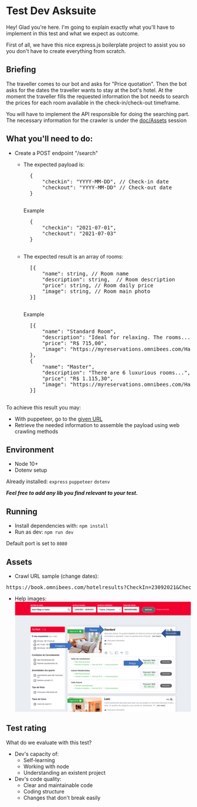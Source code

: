 # Test Dev Asksuite

Hey! Glad you're here.
I'm going to explain exactly what you'll have to implement in this test and what we expect as outcome.

First of all, we have this nice express.js boilerplate project to assist you so you don't have to create everything from scratch.

## Briefing
The traveller comes to our bot and asks for "Price quotation". Then the bot asks for the dates the traveller wants to 
stay at the bot's hotel.
At the moment the traveller fills the requested information the bot needs to search the prices for each room available in the check-in/check-out 
timeframe.

You will have to implement the API responsible for doing the searching part.
The necessary information for the crawler is under the [doc/Assets](#assets) session

## What you'll need to do:
* Create a POST endpoint "/search"
    * The expected payload is:
    
        <pre>
        {
            "checkin": "YYYY-MM-DD", // Check-in date
            "checkout": "YYYY-MM-DD" // Check-out date
        }
        </pre>
        
       Example
       
        <pre>
        {
            "checkin": "2021-07-01", 
            "checkout": "2021-07-03"
        }
        </pre>
        
    * The expected result is an array of rooms:
    
        <pre>
        [{
            "name": string, // Room name
            "description": string,  // Room description
            "price": string, // Room daily price
            "image": string, // Room main photo
        }]
        </pre>
        
        Example
        
        <pre>
        [{
            "name": "Standard Room",
            "description": "Ideal for relaxing. The rooms...", 
            "price": "R$ 715,00",
            "image": "https://myreservations.omnibees.com/Handlers/ImageLoader.ashx?sz=250x166&imageID=189952.jpg",
        },
        {
            "name": "Master",
            "description": "There are 6 luxurious rooms...", 
            "price": "R$ 1.115,30",
            "image": "https://myreservations.omnibees.com/Handlers/ImageLoader.ashx?sz=250x166&imageID=192355.jpg",
        }]
        </pre>
        
To achieve this result you may:

* With puppeteer, go to the [given URL](#assets)
* Retrieve the needed information to assemble the payload using web crawling methods

## Environment
* Node 10+
* Dotenv setup

Already installed: `express` `puppeteer` `dotenv`

**_Feel free to add any lib you find relevant to your test._**


## Running
* Install dependencies with: `npm install`
* Run as dev: `npm run dev`

Default port is set to `8080`

## Assets
* Crawl URL sample (change dates): 
<pre>https://book.omnibees.com/hotelresults?CheckIn=23092021&CheckOut=24092021&Code=AMIGODODANIEL&NRooms=1&_askSI=d34b1c89-78d2-45f3-81ac-4af2c3edb220&ad=2&ag=-&c=2983&ch=0&diff=false&group_code=&lang=pt-BR&loyality_card=&utm_source=asksuite&q=5462#show-more-hotel-button</pre>
* Help images:
![sample_1](doc/assets/sample_1.png)

## Test rating
What do we evaluate with this test?

* Dev's capacity of:
    * Self-learning
    * Working with node
    * Understanding an existent project
* Dev's code quality:
    * Clear and maintainable code
    * Coding structure
    * Changes that don't break easily

